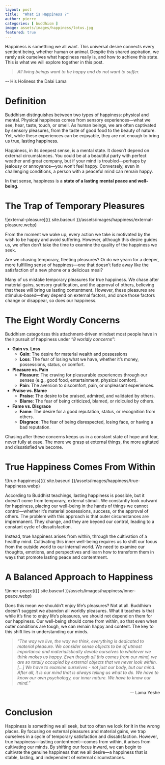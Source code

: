 ```yaml
---
layout: post
title:  "What is Happiness ?"
author: pierre
categories: [ buddhism ]
image: assets/images/happiness/lotus.jpg
featured: true
---
```


Happiness is something we all want. This universal desire connects every sentient being, whether human or animal. Despite this shared aspiration, we rarely ask ourselves what happiness really is, and how to achieve this state. This is what we will explore together in this post.

> *All living beings want to be happy and do not want to suffer.*
> 
-- His Holiness the Dalai Lama

# Definition

Buddhism distinguishes between two types of happiness: physical and mental. Physical happiness comes from sensory experiences—what we see, hear, taste, touch, or smell. As human beings, we are often captivated by sensory pleasures, from the taste of good food to the beauty of nature. Yet, while these experiences can be enjoyable, they are not enough to bring us true, lasting happiness.

Happiness, in its deepest sense, is a mental state. It doesn’t depend on external circumstances. You could be at a beautiful party with perfect weather and great company, but if your mind is troubled—perhaps by jealousy or annoyance—you won’t feel happy. Conversely, even in challenging conditions, a person with a peaceful mind can remain happy.

In that sense, happiness is a **state of a lasting mental peace and well-being.**

# The Trap of Temporary Pleasures

![external-pleasure]({{ site.baseurl }}/assets/images/happiness/external-pleasure.webp)

From the moment we wake up, every action we take is motivated by the wish to be happy and avoid suffering. However, although this desire guides us, we often don’t take the time to examine the quality of the happiness we seek.

Are we chasing temporary, fleeting pleasures? Or do we yearn for a deeper, more fulfilling sense of happiness—one that doesn’t fade away like the satisfaction of a new phone or a delicious meal? 

Many of us mistake temporary pleasures for true happiness. We chase after material gains, sensory gratification, and the approval of others, believing that these will bring us lasting contentment. However, these pleasures are stimulus-based—they depend on external factors, and once those factors change or disappear, so does our happiness.

# The Eight Wordly Concerns

Buddhism categorizes this attachment-driven mindset most people have in their pursuit of happiness under “*8 worldly concerns”*: 

- **Gain vs. Loss**
    - **Gain**: The desire for material wealth and possessions
    - **Loss**: The fear of losing what we have, whether it’s money, possessions, status, or comfort.
- **Pleasure vs. Pain**
    - **Pleasure**: The craving for pleasurable experiences through our senses (e.g., good food, entertainment, physical comfort).
    - **Pain**: The aversion to discomfort, pain, or unpleasant experiences.
- **Praise vs. Blame**
    - **Praise**: The desire to be praised, admired, and validated by others.
    - **Blame**: The fear of being criticized, blamed, or ridiculed by others.
- **Fame vs. Disgrace**
    - **Fame**: The desire for a good reputation, status, or recognition from others.
    - **Disgrace**: The fear of being disrespected, losing face, or having a bad reputation.

Chasing after these concerns keeps us in a constant state of hope and fear, never fully at ease. The more we grasp at external things, the more agitated and dissatisfied we become.

# True Happiness Comes From Within

![true-happiness]({{ site.baseurl }}/assets/images/happiness/true-happiness.webp)

According to Buddhist teachings, lasting happiness is possible, but it doesn’t come from temporary, external stimuli. We constantly look outward for happiness, placing our well-being in the hands of things we cannot control—whether it’s material possessions, success, or the approval of others. The problem with this approach is that outer circumstances are impermanent. They change, and they are beyond our control, leading to a constant cycle of dissatisfaction.

Instead, true happiness arises from within, through the cultivation of a healthy mind. Cultivating this inner well-being requires us to shift our focus from the outside world to our internal world. We need to examine our thoughts, emotions, and perspectives and learn how to transform them in ways that promote lasting peace and contentment.

# A Balanced Approach to Happiness

![inner-peace]({{ site.baseurl }}/assets/images/happiness/inner-peace.webp)

Does this mean we shouldn’t enjoy life’s pleasures? Not at all. Buddhism doesn’t suggest we abandon all worldly pleasures. What it teaches is that while it’s fine to enjoy life’s pleasures, we should not depend on them for our happiness. Our well-being should come from within, so that even when outer conditions are tough, we can remain happy and content. The key to this shift lies in understanding our minds. 

> *“The way we live, the way we think, everything is dedicated to material pleasure. We consider sense objects to be of utmost importance and materialistically devote ourselves to whatever we think makes us happy. Even though all this comes from our mind, we are so totally occupied by external objects that we never look within. […]
We have to examine ourselves - not just our body, but our mind. After all, it is our mind that is always telling us what to do. We have to know our own psychology, our inner nature. We have to know our mind.”*
> 
<p style="text-align:right;">-- Lama Yeshe</p>

# Conclusion

Happiness is something we all seek, but too often we look for it in the wrong places. By focusing on external pleasures and material gains, we trap ourselves in a cycle of temporary satisfaction and dissatisfaction. However, true happiness—lasting contentment—comes from within, it arises from cultivating our minds. By shifting our focus inward, we can begin to cultivate the genuine happiness that we all desire—a happiness that is stable, lasting, and independent of external circumstances.
